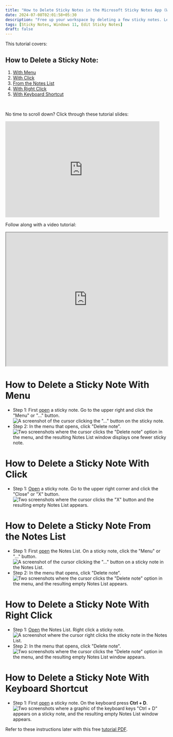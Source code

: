 ```yaml
---
title: "How to Delete Sticky Notes in the Microsoft Sticky Notes App (Windows 11)"
date: 2024-07-08T02:01:58+05:30
description: "Free up your workspace by deleting a few sticky notes. Learn how in this post."
tags: [Sticky Notes, Windows 11, Edit Sticky Notes]
draft: false
---
```

This tutorial covers:

## How to Delete a Sticky Note:
1. [With Menu](#1)
2. [With Click](#2)
3. [From the Notes List](#3)
4. [With Right Click](#4)
5. [With Keyboard Shortcut](#5)

<br />
<p>No time to scroll down? Click through these tutorial slides:</p>
<iframe src="https://docs.google.com/presentation/d/e/2PACX-1vRNEfroYRWUVSLXeN9H0kWkjMYg2YOrlLAD3KQQBziwwXFuaJ1zMtNcGXWp-TDeCHKpGCg6oOV0MItZ/embed?start=false&loop=false&delayms=3000" frameborder="0" width="480" height="299" allowfullscreen="true" mozallowfullscreen="true" webkitallowfullscreen="true"></iframe>

<br />

Follow along with a video tutorial:
<iframe class="BLOG_video_class" allowfullscreen="" youtube-src-id="eqC6Mbk2a7w" width="100%" height="416" src="https://www.youtube.com/embed/eqC6Mbk2a7w"></iframe>

<h1 id="1">How to Delete a Sticky Note With Menu</h1>

* Step 1: First [open](https://qhtutorials.github.io/posts/how-to-open-a-sticky-note/) a sticky note. Go to the upper right and click the "Menu" or "..." button. <div class="stepimage">![A screenshot of the cursor clicking the "..." button on the sticky note.](blogsticky3dotsedit.png "Click '...' ")</div>
* Step 2: In the menu that opens, click "Delete note". <div class="stepimage">![Two screenshots where the cursor clicks the "Delete note" option in the menu, and the resulting Notes List window displays one fewer sticky note.](blogppt3dotsdelete.png "Click 'Delete note' ")</div>

<h1 id="2">How to Delete a Sticky Note With Click</h1>

* Step 1: [Open](https://qhtutorials.github.io/posts/how-to-open-a-sticky-note/) a sticky note. Go to the upper right corner and click the "Close" or "X" button. <div class="stepimage">![Two screenshots where the cursor clicks the "X" button and the resulting empty Notes List appears.](blogpptclickx.png "Click the 'X' ")</div>

<h1 id="3">How to Delete a Sticky Note From the Notes List</h1>

* Step 1: First [open](https://qhtutorials.github.io/posts/how-to-open-notes-list/) the Notes List. On a sticky note, click the "Menu" or "..." button. <div class="stepimage">![A screenshot of the cursor clicking the "..." button on a sticky note in the Notes List.](blogsticky3dotsedit.png "Click the '...' ")</div>
* Step 2: In the menu that opens, click "Delete note". <div class="stepimage">![Two screenshots where the cursor clicks the "Delete note" option in the menu, and the resulting empty Notes List appears.](blogpptnoteslist3dotsdel.png "Click 'Delete note' ")</div> 

<h1 id="4">How to Delete a Sticky Note With Right Click</h1>

* Step 1: [Open](https://qhtutorials.github.io/posts/how-to-open-notes-list/) the Notes List. Right click a sticky note. <div class="stepimage">![A screenshot where the cursor right clicks the sticky note in the Notes List.](blognoteslistrightclickedit.png "Right click a sticky note")</div> 
*  Step 2: In the menu that opens, click "Delete note". <div class="stepimage">![Two screenshots where the cursor clicks the "Delete note" option in the menu, and the resulting empty Notes List window appears.](blogpptnoteslistrightclickdel.png "Click 'Delete note' ")</div> 

<h1 id="5">How to Delete a Sticky Note With Keyboard Shortcut</h1>

* Step 1: First [open](https://qhtutorials.github.io/posts/how-to-open-a-sticky-note/) a sticky note. On the keyboard press **Ctrl + D**. <div class="stepimage">![Two screenshots where a graphic of the keyboard keys "Ctrl + D" appears on a sticky note, and the resulting empty Notes List window appears.](blogpptctrld.png "Press 'Ctrl + D' ")</div>

Refer to these instructions later with this free [tutorial PDF](https://drive.google.com/file/d/1f_ddkuNn-fqZlZEa8vW_XKXIyp684Mp1/view?usp=sharing).

<br />



